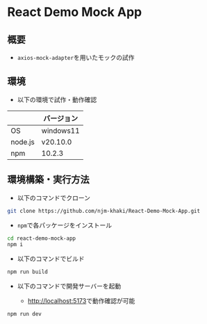 # React Demo Mock App

## 概要

- `axios-mock-adapter`を用いたモックの試作

## 環境

- 以下の環境で試作・動作確認

||バージョン|
|--|--|
|OS|windows11|
|node.js|v20.10.0|
|npm|10.2.3|

## 環境構築・実行方法

- 以下のコマンドでクローン

```bash
git clone https://github.com/njm-khaki/React-Demo-Mock-App.git
```

- `npm`で各パッケージをインストール

```bash
cd react-demo-mock-app
npm i
```

- 以下のコマンドでビルド

```bash
npm run build
```

- 以下のコマンドで開発サーバーを起動

  - <http://localhost:5173>で動作確認が可能

```bash
npm run dev
```
